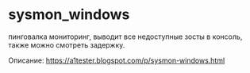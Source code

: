# sysmon_windows
пинговалка мониторинг, выводит все недоступные зосты в консоль, также можно смотреть задержку.


Описание: https://a1tester.blogspot.com/p/sysmon-windows.html
